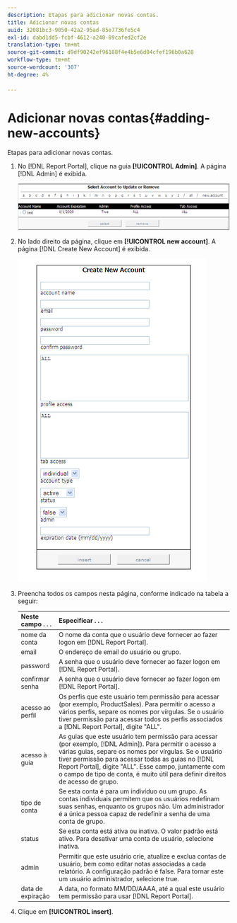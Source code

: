 ```yaml
---
description: Etapas para adicionar novas contas.
title: Adicionar novas contas
uuid: 32081bc3-9050-42a2-95ad-85e7736fe5c4
exl-id: dabd1dd5-fcbf-4612-a240-89cafed2cf2e
translation-type: tm+mt
source-git-commit: d9df90242ef96188f4e4b5e6d04cfef196b0a628
workflow-type: tm+mt
source-wordcount: '307'
ht-degree: 4%

---
```


# Adicionar novas contas{#adding-new-accounts}

Etapas para adicionar novas contas.

1. No [!DNL Report Portal], clique na guia **[!UICONTROL Admin]**. A página [!DNL Admin] é exibida.

   ![](assets/report_admintag2.png)

1. No lado direito da página, clique em **[!UICONTROL new account]**. A página [!DNL Create New Account] é exibida.

   ![Informações da etapa](assets/rptPort_scrn_AdminTab_createUser.png)

1. Preencha todos os campos nesta página, conforme indicado na tabela a seguir:

   | Neste campo . . . | Especificar . . . |
   |---|---|
   | nome da conta | O nome da conta que o usuário deve fornecer ao fazer logon em [!DNL Report Portal]. |
   | email | O endereço de email do usuário ou grupo. |
   | password | A senha que o usuário deve fornecer ao fazer logon em [!DNL Report Portal]. |
   | confirmar senha | A senha que o usuário deve fornecer ao fazer logon em [!DNL Report Portal]. |
   | acesso ao perfil | Os perfis que este usuário tem permissão para acessar (por exemplo, ProductSales). Para permitir o acesso a vários perfis, separe os nomes por vírgulas. Se o usuário tiver permissão para acessar todos os perfis associados a [!DNL Report Portal], digite &quot;ALL&quot;. |
   | acesso à guia | As guias que este usuário tem permissão para acessar (por exemplo, [!DNL Admin]). Para permitir o acesso a várias guias, separe os nomes por vírgulas. Se o usuário tiver permissão para acessar todas as guias no [!DNL Report Portal], digite &quot;ALL&quot;. Esse campo, juntamente com o campo de tipo de conta, é muito útil para definir direitos de acesso de grupo. |
   | tipo de conta | Se esta conta é para um indivíduo ou um grupo. As contas individuais permitem que os usuários redefinam suas senhas, enquanto os grupos não. Um administrador é a única pessoa capaz de redefinir a senha de uma conta de grupo. |
   | status | Se esta conta está ativa ou inativa. O valor padrão está ativo. Para desativar uma conta de usuário, selecione inativa. |
   | admin | Permitir que este usuário crie, atualize e exclua contas de usuário, bem como editar notas associadas a cada relatório. A configuração padrão é false. Para tornar este um usuário administrador, selecione true. |
   | data de expiração | A data, no formato MM/DD/AAAA, até a qual este usuário tem permissão para usar [!DNL Report Portal]. |

1. Clique em **[!UICONTROL insert]**.
